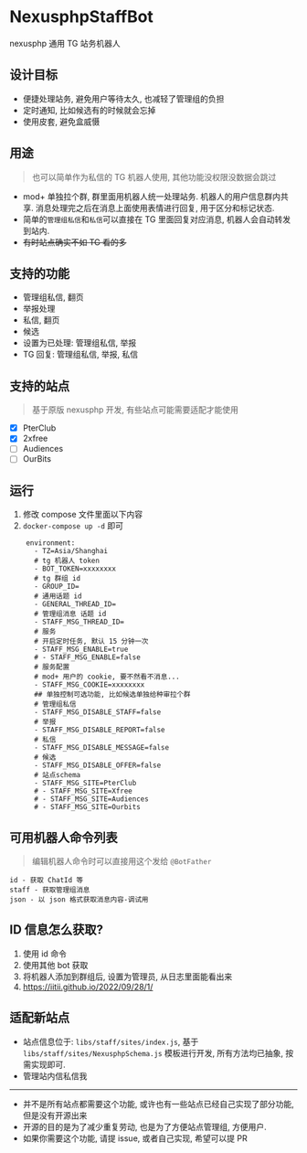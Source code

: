 # NexusphpStaffBot

nexusphp 通用 TG 站务机器人

## 设计目标
* 便捷处理站务, 避免用户等待太久, 也减轻了管理组的负担
* 定时通知, 比如候选有的时候就会忘掉
* 使用皮套, 避免盒威慑
## 用途
> 也可以简单作为私信的 TG 机器人使用, 其他功能没权限没数据会跳过

* mod+ 单独拉个群, 群里面用机器人统一处理站务. 机器人的用户信息群内共享. 消息处理完之后在消息上面使用表情进行回复, 用于区分和标记状态.
* 简单的`管理组私信`和`私信`可以直接在 TG 里面回复对应消息, 机器人会自动转发到站内.
* ~~有时站点确实不如 TG 看的多~~
## 支持的功能
* 管理组私信, 翻页
* 举报处理
* 私信, 翻页
* 候选
* 设置为已处理: 管理组私信, 举报
* TG 回复: 管理组私信, 举报, 私信

## 支持的站点
> 基于原版 nexusphp 开发, 有些站点可能需要适配才能使用

* [x] PterClub
* [x] 2xfree
* [ ] Audiences
* [ ] OurBits

## 运行

1. 修改 compose 文件里面以下内容
2. `docker-compose up -d` 即可

```
    environment:
      - TZ=Asia/Shanghai
      # tg 机器人 token
      - BOT_TOKEN=xxxxxxxx
      # tg 群组 id
      - GROUP_ID=
      # 通用话题 id
      - GENERAL_THREAD_ID=
      # 管理组消息 话题 id
      - STAFF_MSG_THREAD_ID=
      # 服务
      # 开启定时任务, 默认 15 分钟一次
      - STAFF_MSG_ENABLE=true
      # - STAFF_MSG_ENABLE=false
      # 服务配置
      # mod+ 用户的 cookie, 要不然看不消息...
      - STAFF_MSG_COOKIE=xxxxxxxx
      ## 单独控制可选功能, 比如候选单独给种审拉个群
      # 管理组私信
      - STAFF_MSG_DISABLE_STAFF=false
      # 举报
      - STAFF_MSG_DISABLE_REPORT=false
      # 私信
      - STAFF_MSG_DISABLE_MESSAGE=false
      # 候选
      - STAFF_MSG_DISABLE_OFFER=false
      # 站点schema
      - STAFF_MSG_SITE=PterClub
      # - STAFF_MSG_SITE=Xfree
      # - STAFF_MSG_SITE=Audiences
      # - STAFF_MSG_SITE=Ourbits
```

## 可用机器人命令列表
> 编辑机器人命令时可以直接用这个发给 `@BotFather`  

```
id - 获取 ChatId 等
staff - 获取管理组消息
json - 以 json 格式获取消息内容-调试用
```

## ID 信息怎么获取?

1. 使用 id 命令
2. 使用其他 bot 获取
3. 将机器人添加到群组后, 设置为管理员, 从日志里面能看出来
4. https://iitii.github.io/2022/09/28/1/

## 适配新站点
* 站点信息位于: `libs/staff/sites/index.js`, 基于 `libs/staff/sites/NexusphpSchema.js` 模板进行开发, 所有方法均已抽象, 按需实现即可.
* 管理站内信私信我
----
* 并不是所有站点都需要这个功能, 或许也有一些站点已经自己实现了部分功能, 但是没有开源出来
* 开源的目的是为了减少重复劳动, 也是为了方便站点管理组, 方便用户.
* 如果你需要这个功能, 请提 issue, 或者自己实现, 希望可以提 PR

